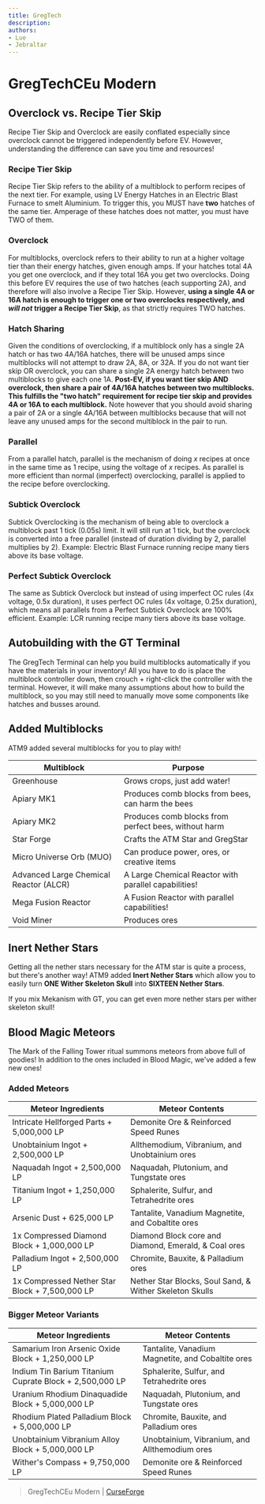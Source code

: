 ```yaml
---
title: GregTech
description: 
authors: 
- Lue
- Jebraltar
---
```


# GregTechCEu Modern

## Overclock vs. Recipe Tier Skip

Recipe Tier Skip and Overclock are easily conflated especially since overclock cannot be triggered independently before EV. However, understanding the difference can save you time and resources!

### Recipe Tier Skip

Recipe Tier Skip refers to the ability of a multiblock to perform recipes of the next tier. For example, using LV Energy Hatches in an Electric Blast Furnace to smelt Aluminium. To trigger this, you MUST have **two** hatches of the same tier. Amperage of these hatches does not matter, you must have TWO of them.

### Overclock

For multiblocks, overclock refers to their ability to run at a higher voltage tier than their energy hatches, given enough amps. If your hatches total 4A you get one overclock, and if they total 16A you get two overclocks. Doing this before EV requires the use of two hatches (each supporting 2A), and therefore will also involve a Recipe Tier Skip. However, **using a single 4A or 16A hatch is enough to trigger one or two overclocks respectively, and *will not* trigger a Recipe Tier Skip**, as that strictly requires TWO hatches.

### Hatch Sharing

Given the conditions of overclocking, if a multiblock only has a single 2A hatch or has two 4A/16A hatches, there will be unused amps since multiblocks will not attempt to draw 2A, 8A, or 32A. If you do not want tier skip OR overclock, you can share a single 2A energy hatch between two multiblocks to give each one 1A. **Post-EV, if you want tier skip AND overclock, then share a pair of 4A/16A hatches between two multiblocks. This fulfills the "two hatch" requirement for recipe tier skip and provides 4A or 16A to each multiblock.** Note however that you should avoid sharing a pair of 2A or a single 4A/16A between multiblocks because that will not leave any unused amps for the second multiblock in the pair to run.

### Parallel

From a parallel hatch, parallel is the mechanism of doing *x* recipes at once in the same time as 1 recipe, using the voltage of *x* recipes. As parallel is more efficient than normal (imperfect) overclocking, parallel is applied to the recipe before overclocking.

### Subtick Overclock

Subtick Overclocking is the mechanism of being able to overclock a multiblock past 1 tick (0.05s) limit. It will still run at 1 tick, but the overclock is converted into a free parallel (instead of duration dividing by 2, parallel multiplies by 2). Example: Electric Blast Furnace running recipe many tiers above its base voltage.

### Perfect Subtick Overclock

The same as Subtick Overclock but instead of using imperfect OC rules (4x voltage, 0.5x duration), it uses perfect OC rules (4x voltage, 0.25x duration), which means all parallels from a Perfect Subtick Overclock are 100% efficient. Example: LCR running recipe many tiers above its base voltage.

## Autobuilding with the GT Terminal

The GregTech Terminal can help you build multiblocks automatically if you have the materials in your inventory! All you have to do is place the multiblock controller down, then crouch + right-click the controller with the terminal. However, it will make many assumptions about how to build the multiblock, so you may still need to manually move some components like hatches and busses around. 

## Added Multiblocks

ATM9 added several multiblocks for you to play with!

| Multiblock                             | Purpose                                              |
| -------------------------------------- | ---------------------------------------------------- |
| Greenhouse                             | Grows crops, just add water!                         |
| Apiary MK1                             | Produces comb blocks from bees, can harm the bees    |
| Apiary MK2                             | Produces comb blocks from perfect bees, without harm |
| Star Forge                             | Crafts the ATM Star and GregStar                     |
| Micro Universe Orb (MUO)               | Can produce power, ores, or creative items           |
| Advanced Large Chemical Reactor (ALCR) | A Large Chemical Reactor with parallel capabilities! |
| Mega Fusion Reactor                    | A Fusion Reactor with parallel capabilities!         |
| Void Miner                             | Produces ores                                        |

## Inert Nether Stars

Getting all the nether stars necessary for the ATM star is quite a process, but there's another way! ATM9 added **Inert Nether Stars** which allow you to easily turn **ONE Wither Skeleton Skull** into **SIXTEEN Nether Stars**. 

If you mix Mekanism with GT, you can get even more nether stars per wither skeleton skull!

## Blood Magic Meteors

The Mark of the Falling Tower ritual summons meteors from above full of goodies! In addition to the ones included in Blood Magic, we've added a few new ones!

### Added Meteors

| Meteor Ingredients                             | Meteor Contents                                         |
| ---------------------------------------------- | ------------------------------------------------------- |
| Intricate Hellforged Parts + 5,000,000 LP      | Demonite Ore & Reinforced Speed Runes                   |
| Unobtainium Ingot + 2,500,000 LP               | Allthemodium, Vibranium, and Unobtainium ores           |
| Naquadah Ingot + 2,500,000 LP                  | Naquadah, Plutonium, and Tungstate ores                 |
| Titanium Ingot + 1,250,000 LP                  | Sphalerite, Sulfur, and Tetrahedrite ores               |
| Arsenic Dust + 625,000 LP                      | Tantalite, Vanadium Magnetite, and Cobaltite ores       |
| 1x Compressed Diamond Block + 1,000,000 LP     | Diamond Block core and Diamond, Emerald, & Coal ores    |
| Palladium Ingot + 2,500,000 LP                 | Chromite, Bauxite, & Palladium ores                     |
| 1x Compressed Nether Star Block + 7,500,000 LP | Nether Star Blocks, Soul Sand, & Wither Skeleton Skulls |

### Bigger Meteor Variants

| Meteor Ingredients                                      | Meteor Contents                                    |
| ------------------------------------------------------- | -------------------------------------------------- |
| Samarium Iron Arsenic Oxide Block + 1,250,000 LP        | Tantalite, Vanadium Magnetite, and Cobaltite ores  |
| Indium Tin Barium Titanium Cuprate Block + 2,500,000 LP | Sphalerite, Sulfur, and Tetrahedrite ores          |
| Uranium Rhodium Dinaquadide Block + 5,000,000 LP        | Naquadah, Plutonium, and Tungstate ores            |
| Rhodium Plated Palladium Block + 5,000,000 LP           | Chromite, Bauxite, and Palladium ores              |
| Unobtainium Vibranium Alloy Block + 5,000,000 LP        | Unobtainium, Vibranium, and Allthemodium ores      |
| Wither's Compass + 9,750,000 LP                         | Demonite ore & Reinforced Speed Runes              |


> GregTechCEu Modern | [CurseForge](https://legacy.curseforge.com/minecraft/mc-mods/gregtechceu-modern/files)
